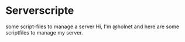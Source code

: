 # Serverscripte
some script-files to manage a server
Hi, I'm @holnet and here are some scriptfiles to manage my server.
